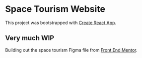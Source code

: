 # Space Tourism Website

This project was bootstrapped with [Create React App](https://github.com/facebook/create-react-app).

## Very much WIP

Building out the space tourism Figma file from [Front End Mentor](https://www.frontendmentor.io/).